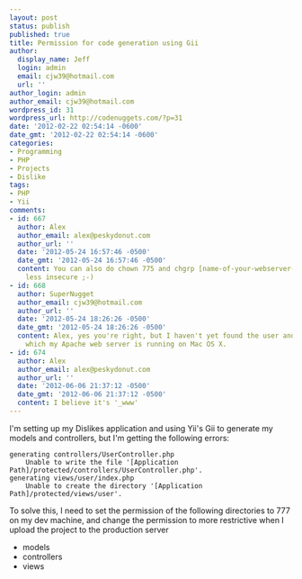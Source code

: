 ```yaml
---
layout: post
status: publish
published: true
title: Permission for code generation using Gii
author:
  display_name: Jeff
  login: admin
  email: cjw39@hotmail.com
  url: ''
author_login: admin
author_email: cjw39@hotmail.com
wordpress_id: 31
wordpress_url: http://codenuggets.com/?p=31
date: '2012-02-22 02:54:14 -0600'
date_gmt: '2012-02-22 02:54:14 -0600'
categories:
- Programming
- PHP
- Projects
- Dislike
tags:
- PHP
- Yii
comments:
- id: 667
  author: Alex
  author_email: alex@peskydonut.com
  author_url: ''
  date: '2012-05-24 16:57:46 -0500'
  date_gmt: '2012-05-24 16:57:46 -0500'
  content: You can also do chown 775 and chgrp [name-of-your-webserver-group]. Slightly
    less insecure ;-)
- id: 668
  author: SuperNugget
  author_email: cjw39@hotmail.com
  author_url: ''
  date: '2012-05-24 18:26:26 -0500'
  date_gmt: '2012-05-24 18:26:26 -0500'
  content: Alex, yes you're right, but I haven't yet found the user and group under
    which my Apache web server is running on Mac OS X.
- id: 674
  author: Alex
  author_email: alex@peskydonut.com
  author_url: ''
  date: '2012-06-06 21:37:12 -0500'
  date_gmt: '2012-06-06 21:37:12 -0500'
  content: I believe it's '_www'
---
```

I'm setting up my Dislikes application and using Yii's Gii to generate my models and controllers, but I'm getting the following errors:

```
generating controllers/UserController.php
    Unable to write the file '[Application Path]/protected/controllers/UserController.php'.
generating views/user/index.php
    Unable to create the directory '[Application Path]/protected/views/user'.
```

To solve this, I need to set the permission of the following directories to 777 on my dev machine, and change the permission to more restrictive when I upload the project to the production server


- models
- controllers
- views